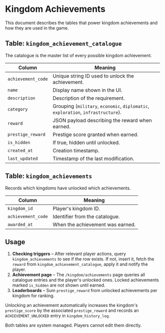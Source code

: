 # Kingdom Achievements

This document describes the tables that power kingdom achievements and how they are used in the game.

## Table: `kingdom_achievement_catalogue`
The catalogue is the master list of every possible kingdom achievement.

| Column | Meaning |
| --- | --- |
| `achievement_code` | Unique string ID used to unlock the achievement. |
| `name` | Display name shown in the UI. |
| `description` | Description of the requirement. |
| `category` | Grouping (`military`, `economic`, `diplomatic`, `exploration`, `infrastructure`). |
| `reward` | JSON payload describing the reward when earned. |
| `prestige_reward` | Prestige score granted when earned. |
| `is_hidden` | If true, hidden until unlocked. |
| `created_at` | Creation timestamp. |
| `last_updated` | Timestamp of the last modification. |

## Table: `kingdom_achievements`
Records which kingdoms have unlocked which achievements.

| Column | Meaning |
| --- | --- |
| `kingdom_id` | Player's kingdom ID. |
| `achievement_code` | Identifier from the catalogue. |
| `awarded_at` | When the achievement was earned. |

## Usage
1. **Checking triggers** – After relevant player actions, query `kingdom_achievements` to see if the row exists. If not, insert it, fetch the `reward` from `kingdom_achievement_catalogue`, apply it and notify the player.
2. **Achievement page** – The `/kingdom/achievements` page queries all catalogue entries and the player's unlocked ones. Locked achievements marked `is_hidden` are not shown until earned.
3. **Leaderboards** – Sum `prestige_reward` from unlocked achievements per kingdom for ranking.

Unlocking an achievement automatically increases the kingdom's `prestige_score`
by the associated `prestige_reward` and records an `ACHIEVEMENT_UNLOCKED` entry in
`kingdom_history_log`.

Both tables are system managed. Players cannot edit them directly.
